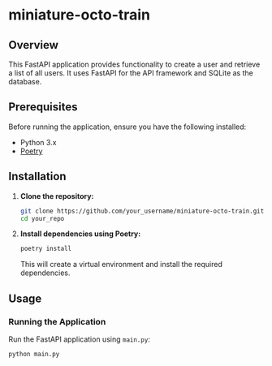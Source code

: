 # miniature-octo-train

## Overview

This FastAPI application provides functionality to create a user and retrieve a list of all users. It uses FastAPI for the API framework and SQLite as the database.

## Prerequisites

Before running the application, ensure you have the following installed:

- Python 3.x
- [Poetry](https://python-poetry.org/)

## Installation

1. **Clone the repository:**

    ```bash
    git clone https://github.com/your_username/miniature-octo-train.git
    cd your_repo
    ```

2. **Install dependencies using Poetry:**

    ```bash
    poetry install
    ```

    This will create a virtual environment and install the required dependencies.

## Usage

### Running the Application

Run the FastAPI application using `main.py`:

```bash
python main.py
